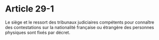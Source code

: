 # Article 29-1

Le siège et le ressort des tribunaux judiciaires compétents pour connaître des contestations sur la nationalité française ou étrangère des personnes physiques sont fixés par décret.
